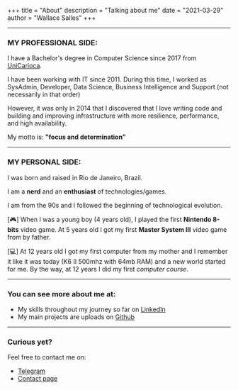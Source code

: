 +++
title = "About"
description = "Talking about me"
date = "2021-03-29"
author = "Wallace Salles"
+++

* * *
### MY PROFESSIONAL SIDE:
I have a Bachelor's degree in Computer Science since 2017 from [UniCarioca](https://www.unicarioca.edu.br/).

I have been working with IT since 2011. During this time, I worked as SysAdmin, Developer, Data Science, Business Intelligence and Support (not necessarily in that order)

However, it was only in 2014 that I discovered that I love writing code and building and improving infrastructure with more resilience, performance, and high availability.

My motto is: **"focus and determination"**

* * *

### MY PERSONAL SIDE:
I was born and raised in Rio de Janeiro, Brazil.

I am a **nerd** and an **enthusiast** of technologies/games.

I am from the 90s and I followed the beginning of technological evolution.

[:video_game:] When I was a young boy (4 years old), I played the first **Nintendo 8-bits** video game. At 5 years old I got my first **Master System III** video game from by father.

[:computer:] At 12 years old I got my first computer from my mother and I remember it like it was today (K6 II 500mhz with 64mb RAM) and a new world started for me.
By the way, at 12 years I did my first *computer course*.


* * *

### You can see more about me at:

- My skills throughout my journey so far on [LinkedIn](https://www.linkedin.com/in/wallacesalles)
- My main projects are uploads on [Github](https://github.com/wsalles)

* * *
### Curious yet?
Feel free to contact me on:
 - [Telegram](https://t.me/wallacesalles)
 - [Contact page](/contact)